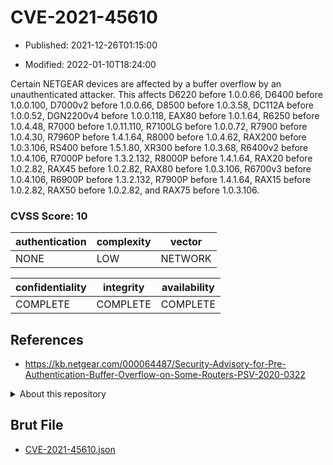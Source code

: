 # CVE-2021-45610

- Published: 2021-12-26T01:15:00

- Modified: 2022-01-10T18:24:00

Certain NETGEAR devices are affected by a buffer overflow by an unauthenticated attacker. This affects D6220 before 1.0.0.66, D6400 before 1.0.0.100, D7000v2 before 1.0.0.66, D8500 before 1.0.3.58, DC112A before 1.0.0.52, DGN2200v4 before 1.0.0.118, EAX80 before 1.0.1.64, R6250 before 1.0.4.48, R7000 before 1.0.11.110, R7100LG before 1.0.0.72, R7900 before 1.0.4.30, R7960P before 1.4.1.64, R8000 before 1.0.4.62, RAX200 before 1.0.3.106, RS400 before 1.5.1.80, XR300 before 1.0.3.68, R6400v2 before 1.0.4.106, R7000P before 1.3.2.132, R8000P before 1.4.1.64, RAX20 before 1.0.2.82, RAX45 before 1.0.2.82, RAX80 before 1.0.3.106, R6700v3 before 1.0.4.106, R6900P before 1.3.2.132, R7900P before 1.4.1.64, RAX15 before 1.0.2.82, RAX50 before 1.0.2.82, and RAX75 before 1.0.3.106.

### CVSS Score: **10**

| authentication | complexity | vector |
| --- | --- | --- |
| NONE | LOW | NETWORK |

| confidentiality | integrity | availability |
| --- | --- | --- |
| COMPLETE | COMPLETE | COMPLETE |

## References

* https://kb.netgear.com/000064487/Security-Advisory-for-Pre-Authentication-Buffer-Overflow-on-Some-Routers-PSV-2020-0322

<details>
<summary>About this repository</summary> 

  This repository is part of the project [Live Hack CVE](https://github.com/Live-Hack-CVE). Main website can be found [www.live-hack.org](https://www.live-hack.org) 
  
  Made by [Sn0wAlice](https://github.com/Sn0wAlice) for the people that care about security and need to have a feed of the latest CVEs. Hope you enjoy it, don't forget to star the repo and follow me on [Twitter](https://twitter.com/Sn0wAlice) and [Github](https://github.com/Sn0wAlice). And that is my [personnal website](https://www.alice-snow.me/)

  - [Home Page](https://github.com/Live-Hack-CVE)
  - [Framework](https://github.com/Live-Hack-CVE/cve-framework)
  - [CVE database](https://github.com/Live-Hack-CVE/full_database)
  - [Changelog](https://github.com/Live-Hack-CVE/Changelog)
</details>

## Brut File

* [CVE-2021-45610.json](https://raw.githubusercontent.com/Live-Hack-CVE/full_database/main/cves/2021/CVE-2021-45610.json)

